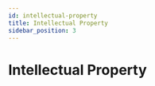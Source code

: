 ```yaml
---
id: intellectual-property
title: Intellectual Property
sidebar_position: 3
---
```


# Intellectual Property
